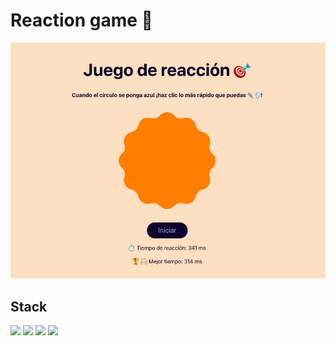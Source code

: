 # Reaction game 🎲

![reactiongame](juegoreaccion.png)

## Stack
<img src="https://ziadoua.github.io/m3-Markdown-Badges/badges/React/react1.svg"> <img src="https://ziadoua.github.io/m3-Markdown-Badges/badges/CSS/css3.svg"> <img src="https://ziadoua.github.io/m3-Markdown-Badges/badges/VisualStudioCode/visualstudiocode2.svg"> <img src="https://ziadoua.github.io/m3-Markdown-Badges/badges/ViteJS/vitejs3.svg">

